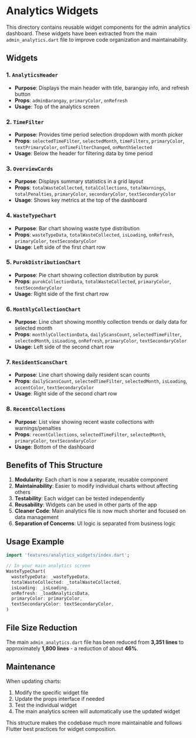 # Analytics Widgets

This directory contains reusable widget components for the admin analytics dashboard. These widgets have been extracted from the main `admin_analytics.dart` file to improve code organization and maintainability.

## Widgets

### 1. `AnalyticsHeader`

- **Purpose**: Displays the main header with title, barangay info, and refresh button
- **Props**: `adminBarangay`, `primaryColor`, `onRefresh`
- **Usage**: Top of the analytics screen

### 2. `TimeFilter`

- **Purpose**: Provides time period selection dropdown with month picker
- **Props**: `selectedTimeFilter`, `selectedMonth`, `timeFilters`, `primaryColor`, `textPrimaryColor`, `onTimeFilterChanged`, `onMonthSelected`
- **Usage**: Below the header for filtering data by time period

### 3. `OverviewCards`

- **Purpose**: Displays summary statistics in a grid layout
- **Props**: `totalWasteCollected`, `totalCollections`, `totalWarnings`, `totalPenalties`, `primaryColor`, `secondaryColor`, `textSecondaryColor`
- **Usage**: Shows key metrics at the top of the dashboard

### 4. `WasteTypeChart`

- **Purpose**: Bar chart showing waste type distribution
- **Props**: `wasteTypeData`, `totalWasteCollected`, `isLoading`, `onRefresh`, `primaryColor`, `textSecondaryColor`
- **Usage**: Left side of the first chart row

### 5. `PurokDistributionChart`

- **Purpose**: Pie chart showing collection distribution by purok
- **Props**: `purokCollectionData`, `totalWasteCollected`, `primaryColor`, `textSecondaryColor`
- **Usage**: Right side of the first chart row

### 6. `MonthlyCollectionChart`

- **Purpose**: Line chart showing monthly collection trends or daily data for selected month
- **Props**: `monthlyCollectionData`, `dailyScansCount`, `selectedTimeFilter`, `selectedMonth`, `isLoading`, `onRefresh`, `primaryColor`, `textSecondaryColor`
- **Usage**: Left side of the second chart row

### 7. `ResidentScansChart`

- **Purpose**: Line chart showing daily resident scan counts
- **Props**: `dailyScansCount`, `selectedTimeFilter`, `selectedMonth`, `isLoading`, `accentColor`, `textSecondaryColor`
- **Usage**: Right side of the second chart row

### 8. `RecentCollections`

- **Purpose**: List view showing recent waste collections with warnings/penalties
- **Props**: `recentCollections`, `selectedTimeFilter`, `selectedMonth`, `primaryColor`, `textSecondaryColor`
- **Usage**: Bottom of the dashboard

## Benefits of This Structure

1. **Modularity**: Each chart is now a separate, reusable component
2. **Maintainability**: Easier to modify individual charts without affecting others
3. **Testability**: Each widget can be tested independently
4. **Reusability**: Widgets can be used in other parts of the app
5. **Cleaner Code**: Main analytics file is now much shorter and focused on data management
6. **Separation of Concerns**: UI logic is separated from business logic

## Usage Example

```dart
import 'features/analytics_widgets/index.dart';

// In your main analytics screen
WasteTypeChart(
  wasteTypeData: _wasteTypeData,
  totalWasteCollected: _totalWasteCollected,
  isLoading: _isLoading,
  onRefresh: _loadAnalyticsData,
  primaryColor: primaryColor,
  textSecondaryColor: textSecondaryColor,
)
```

## File Size Reduction

The main `admin_analytics.dart` file has been reduced from **3,351 lines** to approximately **1,800 lines** - a reduction of about **46%**.

## Maintenance

When updating charts:

1. Modify the specific widget file
2. Update the props interface if needed
3. Test the individual widget
4. The main analytics screen will automatically use the updated widget

This structure makes the codebase much more maintainable and follows Flutter best practices for widget composition.
